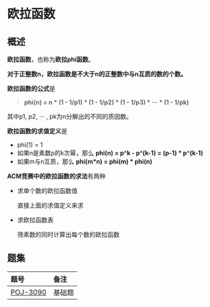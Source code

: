 # 欧拉函数

## 概述

**欧拉函数**，也称为**欧拉phi函数**。

**对于正整数n，欧拉函数是不大于n的正整数中与n互质的数的个数。**

**欧拉函数的公式**是

> **phi(n) = n * (1 - 1/p1) * (1 - 1/p2) * (1 - 1/p3) * ··· * (1 - 1/pk)**

其中p1, p2, ··· , pk为n分解出的不同的质因数。

**欧拉函数的求值定义**是

* phi(1) = 1
* 如果n是素数p的k次幂，那么 **phi(n) = p^k - p^(k-1) = (p-1) * p^(k-1)**
* 如果m与n互质，那么 **phi(m*n) = phi(m) * phi(n)**

**ACM竞赛中的欧拉函数的求法**有两种

* 求单个数的欧拉函数值

    直接上面的求值定义来求

* 求欧拉函数表

    筛素数的同时计算出每个数的欧拉函数

## 题集

|题号                   |备注                               |
|:----------------------|:----------------------------------|
|[POJ-3090][PKU3090]    |基础题                             |

[PKU3090]:http://poj.org/problem?id=3090

